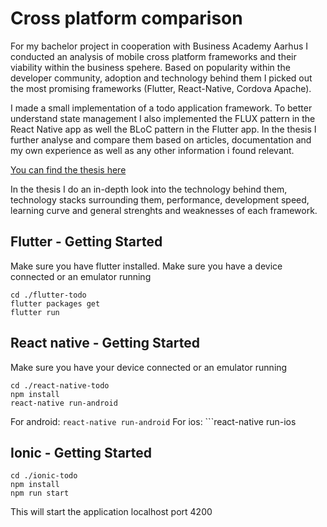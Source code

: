 # Cross platform comparison
For my bachelor project in cooperation with Business Academy Aarhus I conducted an analysis of mobile cross platform frameworks and their viability within the business spehere. Based on popularity within the developer community, adoption and technology behind them I picked out the most promising frameworks (Flutter, React-Native, Cordova Apache). 


I made a small implementation of a todo application framework. To better understand state management I also implemented the FLUX pattern in the React Native app as well the BLoC pattern in the Flutter app. In the thesis I further analyse and compare them based on articles, documentation and my own experience as well as any other information i found relevant.


[You can find the thesis here](./mobile-cross-platform-framework-analysis.pdf)

In the thesis I do an in-depth look into the technology behind them, technology stacks surrounding them, performance, development speed, learning curve and general strenghts and weaknesses of each framework. 
 
## Flutter - Getting Started
Make sure you have flutter installed. 
Make sure you have a device connected or an emulator running
```
cd ./flutter-todo
flutter packages get
flutter run
```


 ## React native - Getting Started
Make sure you have your device connected or an emulator running
```
cd ./react-native-todo
npm install 
react-native run-android
```
For android: ```react-native run-android```
For ios:   ```react-native run-ios

 ## Ionic - Getting Started
```
cd ./ionic-todo
npm install
npm run start
```
This will start the application localhost port 4200
